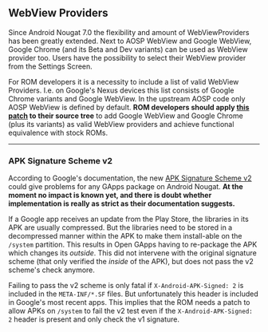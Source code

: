 ## WebView Providers
Since Android Nougat 7.0 the flexibility and amount of WebViewProviders has been greatly extended. Next to AOSP WebView and Google WebView, Google Chrome (and its Beta and Dev variants) can be used as WebView provider too. Users have the possibility to select their WebView provider from the Settings Screen.

For ROM developers it is a necessity to include a list of valid WebView Providers. I.e. on Google's Nexus devices this list consists of Google Chrome variants and Google WebView.
In the upstream AOSP code only AOSP WebView is defined by default. **ROM developers should apply [this patch](https://gerrit.aospa.co/#/c/656) to their source tree** to add Google WebView and Google Chrome (plus its variants) as valid WebView providers and achieve functional equivalence with stock ROMs.


***

### APK Signature Scheme v2
According to Google's documentation, the new [APK Signature Scheme v2](https://source.android.com/security/apksigning/v2.html) could give problems for any GApps package on Android Nougat.
**At the moment no impact is known yet, and there is doubt whether implementation is really as strict as their documentation suggests.**

If a Google app receives an update from the Play Store, the libraries in its APK are usually compressed. But the libraries need to be stored in a decompressed manner within the APK to make them install-able on the `/system` partition. This results in Open GApps having to re-package the APK which changes its *outside*. This did not intervene with the original signature scheme (that only verified the *inside* of the APK), but does not pass the v2 scheme's check anymore.

Failing to pass the v2 scheme is only fatal if `X-Android-APK-Signed: 2` is included in the `META-INF/*.SF` files. But unfortunately this header is included in Google's most recent apps.
This implies that the ROM needs a patch to allow APKs on `/system` to fail the v2 test even if the `X-Android-APK-Signed: 2` header is present and only check the v1 signature.